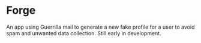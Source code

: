 # Forge
An app using Guerrilla mail to generate a new fake profile for a user to avoid spam and unwanted data collection.
Still early in development.
